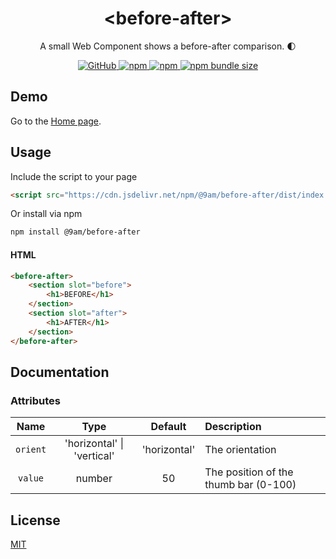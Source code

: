 <div align="center">
    <h1>&lt;before-after&gt;</h1>
	<p>A small Web Component shows a before-after comparison. 🌓</p>
    <p>
        <a href="https://github.com/9am/before-after/blob/main/LICENSE">
            <img alt="GitHub" src="https://img.shields.io/github/license/9am/before-after?style=flat-square&color=success">
        </a>
        <a href="https://www.npmjs.com/package/@9am/before-after">
            <img alt="npm" src="https://img.shields.io/npm/v/@9am/before-after?style=flat-square&color=orange">
        </a>
        <a href="https://www.npmjs.com/package/@9am/before-after">
            <img alt="npm" src="https://img.shields.io/npm/dt/@9am/before-after?style=flat-square&color=blue">
        </a>
        <a href="https://bundlephobia.com/package/@9am/before-after@latest">
            <img alt="npm bundle size" src="https://img.shields.io/bundlephobia/minzip/@9am/before-after?style=flat-square">
        </a>
    </p>
</div>


## Demo

Go to the [Home page](https://9am.github.io/before-after/).

## Usage

Include the script to your page

```html
<script src="https://cdn.jsdelivr.net/npm/@9am/before-after/dist/index.min.js"></script>
```

Or install via npm

```sh
npm install @9am/before-after 
```

#### HTML

```html
<before-after>
    <section slot="before">
        <h1>BEFORE</h1>
    </section>
    <section slot="after">
        <h1>AFTER</h1>
    </section>
</before-after>
```

## Documentation

### Attributes

|Name|Type|Default|Description|
|:--:|:--:|:-----:|:----------|
|`orient`|'horizontal' \| 'vertical'|'horizontal'|The orientation|
|`value`|number|50|The position of the thumb bar (0-100)|

## License
[MIT](LICENSE)
